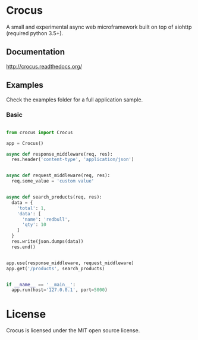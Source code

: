 
# Crocus

A small and experimental async web microframework built on top of aiohttp (required python 3.5+).

## Documentation

http://crocus.readthedocs.org/

## Examples

Check the examples folder for a full application sample.

### Basic

```python

from crocus import Crocus

app = Crocus()

async def response_middleware(req, res):
  res.header('content-type', 'application/json')


async def request_middleware(req, res):
  req.some_value = 'custom value'


async def search_products(req, res):
  data = {
    'total': 1,
    'data': [
      'name': 'redbull',
      'qty': 10
    ]
  }
  res.write(json.dumps(data))
  res.end()


app.use(response_middleware, request_middleware)
app.get('/products', search_products)


if __name__ == '__main__':
  app.run(host='127.0.0.1', port=5000)
```

# License

Crocus is licensed under the MIT open source license.